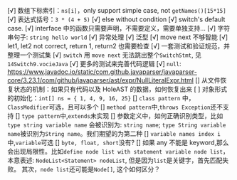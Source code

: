 [√] 数组下标索引：`ns[i]`，only support simple case, not `getNames()[15*15]`
[√] 表达式括号：`3 * (4 + 5)`
[√] else without condition
[√] switch's default case.
[√] interface 中的函数只需要声明，不需要定义，需要单独支持...
[√] 字符串句子: `string hello world`
[√] 异常处理
[√] 泛型
[√] move next 不够智能
[√] let1, let2 not correct, return 1, return2 也需要检查
[√] 一套测试和验证规范，并整理一个测试集
[√] `switch` 用 `move next` 无法跳出整个`SwitchStmt`, 见 `14Switch9.vocieJava`
[√] 更多的测试来完善代码逻辑
[√] `null`: https://www.javadoc.io/static/com.github.javaparser/javaparser-core/3.23.1/com/github/javaparser/ast/expr/NullLiteralExpr.html
[] 从文件恢复状态的机制：如果只有代码以及 HoleAST 的数据，如何恢复出来
[ ] 对象形式的初始化：`int[] ns = { 1, 4, 9, 16, 25}`
[] `class pattern` 中，`ClassModifier`可选，且可以多个
[] `method pattern`中,`throws Exception`还不支持
[] `type pattern`中,`extends`未实现
[] 参数定义中，如何正确识别类型，比如 `type string variable name` 会被识别为: `string name`; `type String variable name`被识别为`String name`。我们期望的为第二种
[] `variable names index i`中,`variable`可选
[] `byte, float, short`没有?
[] 如果 any 不能是 keyword,那么会出现局限性。比如`define node list with statement variable node list`，本意表述: `NodeList<Statement> nodeList`, 但是因为`list`是关键字，首先匹配失败。
其次，`node list`还可能是`Node[]`, 这个如何区分？
